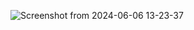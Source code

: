![Screenshot from 2024-06-06 13-23-37](https://github.com/Junaid-Ahmad-69/Adobe-experience-theme/assets/85307602/40d0ab4f-49a6-486d-b8b0-0eb743f99f8f)
